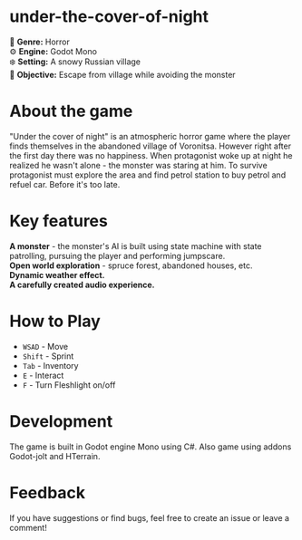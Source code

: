 # under-the-cover-of-night
👹 **Genre:** Horror<br>
⚙️ **Engine:** Godot Mono<br>
❄️ **Setting:** A snowy Russian village<br>
🏃 **Objective:** Escape from village while avoiding the monster<br>

# About the game
"Under the cover of night" is an atmospheric horror game where the player finds themselves in the abandoned village of Voronitsa. However right after the first day there was no happiness. When protagonist woke up at night he realized he wasn't alone - the monster was staring at him. To survive protagonist must explore the area and find petrol station to buy petrol and refuel car. Before it's too late.

# Key features 
**A monster** - the monster's AI is built using state machine with state patrolling, pursuing the player and performing jumpscare. <br>
**Open world exploration** - spruce forest, abandoned houses, etc. <br>
**Dynamic weather effect.** <br>
**A carefully created audio experience.**

# How to Play
- `WSAD` - Move <br>
- `Shift` - Sprint <br>
- `Tab` - Inventory <br>
- `E` - Interact <br>
- `F` - Turn Fleshlight on/off <br>

# Development
The game is built in Godot engine Mono using C#. Also game using addons Godot-jolt and HTerrain.

# Feedback
If you have suggestions or find bugs, feel free to create an issue or leave a comment!
